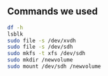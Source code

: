 ## Commands we used

```sh
df -h
lsblk
sudo file -s /dev/xvdh
sudo file -s /dev/sdh
sudo mkfs -t xfs /dev/sdh
sudo mkdir /newvolume
sudo mount /dev/sdh /newvolume
```